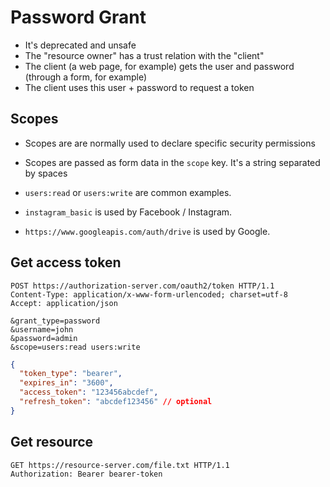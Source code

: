 # Password Grant

- It's deprecated and unsafe
- The "resource owner" has a trust relation with the "client"
- The client (a web page, for example) gets the user and password (through a form, for example)
- The client uses this user + password to request a token

## Scopes

- Scopes are are normally used to declare specific security permissions
- Scopes are passed as form data in the `scope` key. It's a string separated by spaces

- `users:read` or `users:write` are common examples.
- `instagram_basic` is used by Facebook / Instagram.
- `https://www.googleapis.com/auth/drive` is used by Google.

## Get access token

```http
POST https://authorization-server.com/oauth2/token HTTP/1.1
Content-Type: application/x-www-form-urlencoded; charset=utf-8
Accept: application/json

&grant_type=password
&username=john
&password=admin
&scope=users:read users:write
```

```json
{
  "token_type": "bearer",
  "expires_in": "3600",
  "access_token": "123456abcdef",
  "refresh_token": "abcdef123456" // optional
}
```

## Get resource

```http
GET https://resource-server.com/file.txt HTTP/1.1
Authorization: Bearer bearer-token
```
